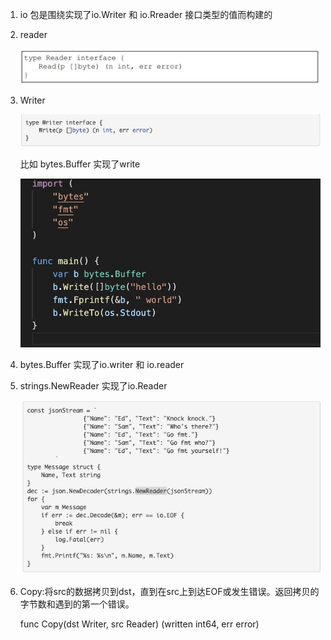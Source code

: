 1. io 包是围绕实现了io.Writer 和 io.Rreader 接口类型的值而构建的

2. reader

   ![image](../assets/io-read.jpg)

3. Writer

    ![image](../assets/io-write.jpg)

   比如 bytes.Buffer 实现了write

   ![image](../assets/io-buffer.jpg)


4. bytes.Buffer 实现了io.writer 和 io.reader 

5. strings.NewReader 实现了io.Reader

   ![image](../assets/str-newReader.jpg)

6. Copy:将src的数据拷贝到dst，直到在src上到达EOF或发生错误。返回拷贝的字节数和遇到的第一个错误。

      func Copy(dst Writer, src Reader) (written int64, err error)

